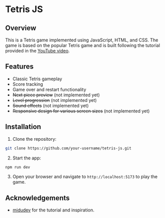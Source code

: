# Tetris JS

## Overview

This is a Tetris game implemented using JavaScript, HTML, and CSS. The game is based on the popular Tetris game and is built following the tutorial provided in the [YouTube video](https://www.youtube.com/watch?v=pNiyz0sl1no).

## Features

- Classic Tetris gameplay
- Score tracking
- Game over and restart functionality
- ~~Next piece preview~~ (not implemented yet)
- ~~Level progression~~ (not implemented yet)
- ~~Sound effects~~ (not implemented yet)
- ~~Responsive design for various screen sizes~~ (not implemented yet)

## Installation

1. Clone the repository:

```bash
git clone https://github.com/your-username/tetris-js.git
```

2. Start the app:

```bash
npm run dev
```

3. Open your browser and navigate to `http://localhost:5173` to play the game.

## Acknowledgements

- [midudev](https://github.com/midudev/midudev) for the tutorial and inspiration.
